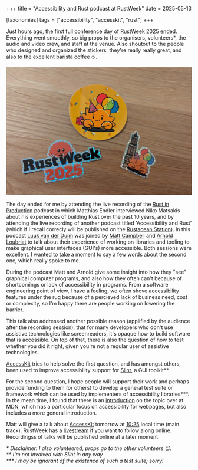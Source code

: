 +++
title = "Accessibility and Rust podcast at RustWeek"
date = 2025-05-13

[taxonomies]
tags = ["accessibility", "accesskit", "rust"]
+++

Just hours ago, the first full conference day of [RustWeek 2025](https://rustweek.org/) ended. Everything went smoothly, so big props to the organisers, volunteers\*, the audio and video crew, and staff at the venue. Also shoutout to the people who designed and organized the stickers, they're really really great, and also to the excellent barista coffee ☕.

![A small sample of stickers at RustWeek](/img/stickers_rustweek.jpg)

The day ended for me by attending the live recording of the [Rust in Production](https://corrode.dev/podcast) podcast in which Matthias Endler interviewed Niko Matsakis about his experiences of building Rust over the past 10 years, and by attending the live recording of another podcast titled 'Accessibility and Rust' (which if I recall correcly will be published on the [Rustacean Station](https://rustacean-station.org)). In this podcast [Luuk van der Duim](https://github.com/luukvanderduim) was joined by [Matt Campbell](https://github.com/mwcampbell) and [Arnold Loubriat](https://github.com/DataTriny) to talk about their experience of working on libraries and tooling to make graphical user interfaces (GUI's) more accessible. Both sessions were excellent. I wanted to take a moment to say a few words about the second one, which really spoke to me.

During the podcast Matt and Arnold give some insight into how they "see" graphical computer programs, and also how they often can't because of shortcomings or lack of accessibility in programs. From a software engineering point of view, I have a feeling, we often shove accessibility features under the rug because of a percieved lack of business need, cost or complexity, so I'm happy there are people working on lowering the barrier.

This talk also addressed another possible reason (applified by the audience after the recording session), that for many developers who don't use assistive technologies like screenreaders, it's opaque how to build software that is accessible. On top of that, there is also the question of how to test whether you did it right, given you're not a regular user of assistive technologies.

[AccessKit](https://github.com/AccessKit/accesskit) tries to help solve the first question, and has amongst others, been used to improve accessibility support for [Slint](https://github.com/slint-ui/slint/blob/9b176ffb17fcdd33b2e16c70f07d7083228bdab2/internal/backends/winit/accesskit.rs#L97), a GUI toolkit\*\*.

For the second question, I hope people will support their work and perhaps provide funding to them (or others) to develop a general test suite or framework which can be used by implementers of accessibility libraries\*\*\*. In the mean time, I found that there is an [introduction](https://developer.mozilla.org/en-US/docs/Learn_web_development/Core/Accessibility) on the topic over at MDN, which has a particular focus on accessibility for webpages, but also includes a more general introduction.

Matt will give a talk about [AccessKit](AccessKit) tomorrow at [10:25](https://time.is/compare/1025_14_May_2025_in_Utrecht) local time (main track). RustWeek has a [livestream](https://rustweek.org/live/wednesday/) if you want to follow along online. Recordingss of talks will be published online at a later moment.

_\* Disclaimer: I also volunteered, props go to the other volunteers 😉._ <br>
_\*\* I'm not involved with Slint in any way_ <br>
_\*\*\* I may be ignorant of the existence of such a test suite; sorry!_